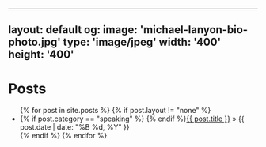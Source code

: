 
---
layout: default
og:
  image: 'michael-lanyon-bio-photo.jpg'
  type: 'image/jpeg'
  width: '400'
  height: '400'
---

<div id="home">
  <h1>Posts</h1>
  <ul class="posts">
    {% for post in site.posts %}
      {% if post.layout != "none" %}
      <li>{% if post.category == "speaking" %}<i class="fa fa-microphone"></i> {% endif %}<a href="{{ post.url }}">{{ post.title }}</a><span> &raquo; {{ post.date | date: "%B %d, %Y" }}</span></li>
      {% endif %}
    {% endfor %}
  </ul>
</div>